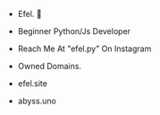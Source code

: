 - Efel. 🌠
 - Beginner Python/Js Developer
 - Reach Me At "efel.py" On Instagram

- Owned Domains.
 - efel.site
 - abyss.uno
